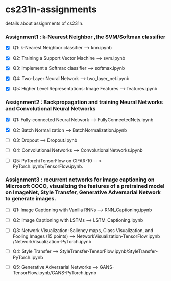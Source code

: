 # cs231n-assignments
details about assignments of cs231n.

### Assignment1 : k-Nearest Neighbor ,the SVM/Softmax classifier
- [x] Q1: k-Nearest Neighbor classifier --> knn.ipynb

- [x] Q2: Training a Support Vector Machine --> svm.ipynb

- [x] Q3: Implement a Softmax classifier --> softmax.ipynb 

- [x] Q4: Two-Layer Neural Network --> two_layer_net.ipynb 

- [x] Q5: Higher Level Representations: Image Features  --> features.ipynb

### Assignment2 : Backpropagation and training Neural Networks and Convolutional Neural Networks

- [x] Q1: Fully-connected Neural Network --> FullyConnectedNets.ipynb

- [x] Q2: Batch Normalization --> BatchNormalization.ipynb

- [ ] Q3: Dropout --> Dropout.ipynb 

- [ ] Q4: Convolutional Networks --> ConvolutionalNetworks.ipynb 

- [ ] Q5: PyTorch/TensorFlow on CIFAR-10 -- > PyTorch.ipynb/TensorFlow.ipynb. 


### Assignment3 : recurrent networks for image captioning on Microsoft COCO, visualizing the features of a pretrained model on ImageNet, Style Transfer, Generative Adversarial Network to generate images.

- [ ] Q1: Image Captioning with Vanilla RNNs --> RNN_Captioning.ipynb 

- [ ] Q2: Image Captioning with LSTMs --> LSTM_Captioning.ipynb 

- [ ] Q3: Network Visualization: Saliency maps, Class Visualization, and Fooling Images (15 points) --> NetworkVisualization-TensorFlow.ipynb /NetworkVisualization-PyTorch.ipynb 

- [ ] Q4: Style Transfer --> StyleTransfer-TensorFlow.ipynb/StyleTransfer-PyTorch.ipynb 

- [ ] Q5: Generative Adversarial Networks --> GANS-TensorFlow.ipynb/GANS-PyTorch.ipynb